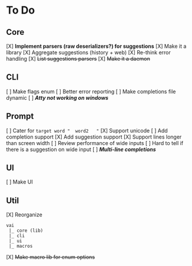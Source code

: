 # To Do

## Core
  [X] **Implement parsers (raw deserializers?) for suggestions**
  [X] Make it a library
  [X] Aggregate suggestions (history + web)
  [X] Re-think error handling
  [X] ~~List suggestions parsers~~
  [X] ~~Make it a daemon~~

## CLI
  [ ] Make flags enum
  [ ] Better error reporting
  [ ] Make completions file dynamic
  [ ] ***Atty not working on windows***

## Prompt
  [ ] Cater for `target word "  word2   "`
  [X] Support unicode
  [ ] Add completion support
  [X] Add suggestion support
  [X] Support lines longer than screen width
  [ ] Review performance of wide inputs
  [ ] Hard to tell if there is a suggestion on wide input
  [ ] ***Multi-line completions***

## UI
  [ ] Make UI

## Util
  [X] Reorganize
```
vai
 |_ core (lib)
 |_ cli
 |_ ui
 |_ macros
```
  [X] ~~Make macro lib for enum options~~
